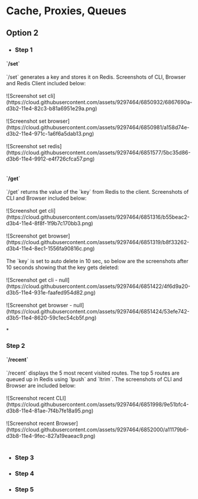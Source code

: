 Cache, Proxies, Queues
=========================

## Option 2

* <h3>Step 1</h3>
<h4>`/set`</h4> 
`/set` generates  a key and stores it on Redis. Screenshots of CLI, Browser and Redis Client included below:
    <br><br>
![Screenshot set cli](https://cloud.githubusercontent.com/assets/9297464/6850932/6867690a-d3b2-11e4-82c3-b81a6951e29a.png)
    <br><br>  
![Screenshot set browser](https://cloud.githubusercontent.com/assets/9297464/6850981/a158d74e-d3b2-11e4-971c-1a6f6a5dab13.png)
    <br><br>
![Screenshot set redis](https://cloud.githubusercontent.com/assets/9297464/6851577/5bc35d86-d3b6-11e4-9912-e4f726cfca57.png)
    <br><br>
<h4> `/get`</h4>
`/get` returns the value of the `key` from Redis to the client. Screenshots of CLI and Browser included below:
<br><br>
![Screenshot get cli](https://cloud.githubusercontent.com/assets/9297464/6851316/b55beac2-d3b4-11e4-8f8f-1f9b7c170bb3.png)
<br><br>
![Screenshot get browser](https://cloud.githubusercontent.com/assets/9297464/6851319/b8f33262-d3b4-11e4-8ec1-1556fa90816c.png)
<br><br>
The `key` is set to auto delete in 10 sec, so below are the screenshots after 10 seconds showing that the key gets deleted: 
<br><br>
![Screenshot get cli - null](https://cloud.githubusercontent.com/assets/9297464/6851422/4f6d9a20-d3b5-11e4-931e-faafed954d82.png)
<br><br>
![Screenshot get browser - null](https://cloud.githubusercontent.com/assets/9297464/6851424/53efe742-d3b5-11e4-8620-59c1ec54cb5f.png)
<br><br>
* <h3>Step 2</h3>
<h4>`/recent`</h4>
`/recent` displays the 5 most recent visited routes. The top 5 routes are queued up in Redis using `lpush` and `ltrim`. The screenshots of CLI and Browser are included below:
<br><br>
![Screenshot recent CLI](https://cloud.githubusercontent.com/assets/9297464/6851998/9e51bfc4-d3b8-11e4-81ae-7f4b7fe18a95.png)
<br><br>
![Screenshot recent Browser](https://cloud.githubusercontent.com/assets/9297464/6852000/a11179b6-d3b8-11e4-9fec-827a19eaeac9.png)
<br><br>

* <h3>Step 3</h3>
* <h3>Step 4</h3>
* <h3>Step 5</h3>

